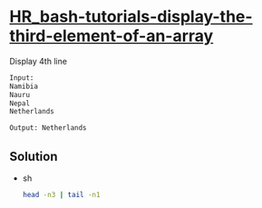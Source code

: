 # [HR_bash-tutorials-display-the-third-element-of-an-array](https://www.hackerrank.com/challenges/bash-tutorials-display-the-third-element-of-an-array)

Display 4th line

```txt
Input:
Namibia
Nauru
Nepal
Netherlands

Output: Netherlands
```

## Solution

* sh

  ```sh
  head -n3 | tail -n1
  ```
